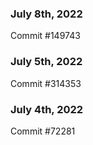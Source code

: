 ### July 8th, 2022

Commit #149743

### July 5th, 2022

Commit #314353


### July 4th, 2022

Commit #72281
